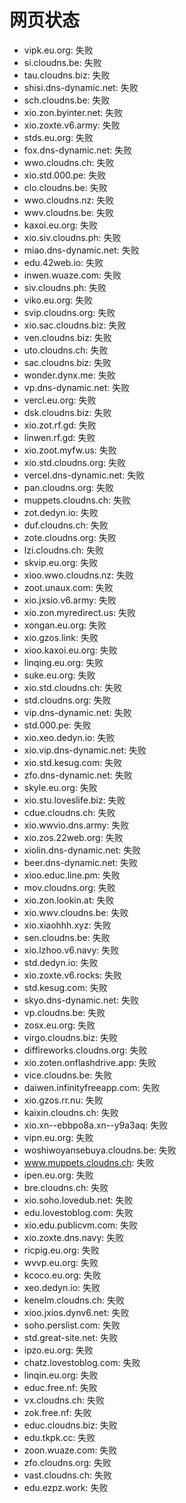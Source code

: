 # 网页状态
- vipk.eu.org: 失败
- si.cloudns.be: 失败
- tau.cloudns.biz: 失败
- shisi.dns-dynamic.net: 失败
- sch.cloudns.be: 失败
- xio.zon.byinter.net: 失败
- xio.zoxte.v6.army: 失败
- stds.eu.org: 失败
- fox.dns-dynamic.net: 失败
- wwo.cloudns.ch: 失败
- xio.std.000.pe: 失败
- clo.cloudns.be: 失败
- wwo.cloudns.nz: 失败
- wwv.cloudns.be: 失败
- kaxoi.eu.org: 失败
- xio.siv.cloudns.ph: 失败
- miao.dns-dynamic.net: 失败
- edu.42web.io: 失败
- inwen.wuaze.com: 失败
- siv.cloudns.ph: 失败
- viko.eu.org: 失败
- svip.cloudns.org: 失败
- xio.sac.cloudns.biz: 失败
- ven.cloudns.biz: 失败
- uto.cloudns.ch: 失败
- sac.cloudns.biz: 失败
- wonder.dynx.me: 失败
- vp.dns-dynamic.net: 失败
- vercl.eu.org: 失败
- dsk.cloudns.biz: 失败
- xio.zot.rf.gd: 失败
- linwen.rf.gd: 失败
- xio.zoot.myfw.us: 失败
- xio.std.cloudns.org: 失败
- vercel.dns-dynamic.net: 失败
- pan.cloudns.org: 失败
- muppets.cloudns.ch: 失败
- zot.dedyn.io: 失败
- duf.cloudns.ch: 失败
- zote.cloudns.org: 失败
- lzi.cloudns.ch: 失败
- skvip.eu.org: 失败
- xioo.wwo.cloudns.nz: 失败
- zoot.unaux.com: 失败
- xio.jxsio.v6.army: 失败
- xio.zon.myredirect.us: 失败
- xongan.eu.org: 失败
- xio.gzos.link: 失败
- xioo.kaxoi.eu.org: 失败
- linqing.eu.org: 失败
- suke.eu.org: 失败
- xio.std.cloudns.ch: 失败
- std.cloudns.org: 失败
- vip.dns-dynamic.net: 失败
- std.000.pe: 失败
- xio.xeo.dedyn.io: 失败
- xio.vip.dns-dynamic.net: 失败
- xio.std.kesug.com: 失败
- zfo.dns-dynamic.net: 失败
- skyle.eu.org: 失败
- xio.stu.loveslife.biz: 失败
- cdue.cloudns.ch: 失败
- xio.wwvio.dns.army: 失败
- xio.zos.22web.org: 失败
- xiolin.dns-dynamic.net: 失败
- beer.dns-dynamic.net: 失败
- xioo.educ.line.pm: 失败
- mov.cloudns.org: 失败
- xio.zon.lookin.at: 失败
- xio.wwv.cloudns.be: 失败
- xio.xiaohhh.xyz: 失败
- sen.cloudns.be: 失败
- xio.lzhoo.v6.navy: 失败
- std.dedyn.io: 失败
- xio.zoxte.v6.rocks: 失败
- std.kesug.com: 失败
- skyo.dns-dynamic.net: 失败
- vp.cloudns.be: 失败
- zosx.eu.org: 失败
- virgo.cloudns.biz: 失败
- diffireworks.cloudns.org: 失败
- xio.zoten.onflashdrive.app: 失败
- vice.cloudns.be: 失败
- daiwen.infinityfreeapp.com: 失败
- xio.gzos.rr.nu: 失败
- kaixin.cloudns.ch: 失败
- xio.xn--ebbpo8a.xn--y9a3aq: 失败
- vipn.eu.org: 失败
- woshiwoyansebuya.cloudns.be: 失败
- www.muppets.cloudns.ch: 失败
- ipen.eu.org: 失败
- bre.cloudns.ch: 失败
- xio.soho.lovedub.net: 失败
- edu.lovestoblog.com: 失败
- xio.edu.publicvm.com: 失败
- xio.zoxte.dns.navy: 失败
- ricpig.eu.org: 失败
- wvvp.eu.org: 失败
- kcoco.eu.org: 失败
- xeo.dedyn.io: 失败
- kenelm.cloudns.ch: 失败
- xioo.jxios.dynv6.net: 失败
- soho.perslist.com: 失败
- std.great-site.net: 失败
- ipzo.eu.org: 失败
- chatz.lovestoblog.com: 失败
- linqin.eu.org: 失败
- educ.free.nf: 失败
- vx.cloudns.ch: 失败
- zok.free.nf: 失败
- educ.cloudns.biz: 失败
- edu.tkpk.cc: 失败
- zoon.wuaze.com: 失败
- zfo.cloudns.org: 失败
- vast.cloudns.ch: 失败
- edu.ezpz.work: 失败
